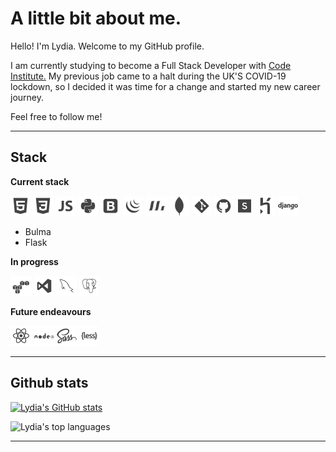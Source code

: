 # A little bit about me.
Hello! I'm Lydia. Welcome to my GitHub profile.

I am currently studying to become a Full Stack Developer with [Code Institute.](https://codeinstitute.net/) My previous job came to a halt during the UK'S COVID-19 lockdown, so I decided it was time for a change and started my new career journey. 

Feel free to follow me!

---

## **Stack**
**Current stack**

![](images/html5.png)
![](images/css3.png)
![](images/javascript_1.png)
![](images/python.png)
![](images/bootstrap.png)
![](images/jquery_logo.png)
![](images/materializecss.png)
![](images/mongodb.png)
![](images/git.png)
![](images/github_badge.png)
![](images/sublime.png)
![](images/heroku.png)
![](images/django.png)
* Bulma
* Flask

**In progress**

![](images/aws.png)
![](images/visualstudio.png)
![](images/mysql.png)
![](images/postgresql.png)

**Future endeavours**

![](images/react.png)
![](images/nodejs.png)
![](images/sass.png)
![](images/less.png)

---

## **Github stats**
[![Lydia's GitHub stats](https://github-readme-stats.vercel.app/api?username=lmw95&show_icons=true&theme=gruvbox&hide=prs)](https://github.com/anuraghazra/github-readme-stats)

![Lydia's top languages](https://github-readme-stats.vercel.app/api/top-langs/?username=lmw95&layout=compact&theme=gruvbox)

---
